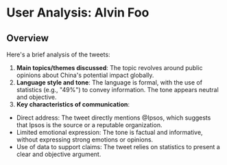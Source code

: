 # User Analysis: Alvin Foo

## Overview

Here's a brief analysis of the tweets:

1. **Main topics/themes discussed**: The topic revolves around public opinions about China's potential impact globally.
2. **Language style and tone**: The language is formal, with the use of statistics (e.g., "49%") to convey information. The tone appears neutral and objective.
3. **Key characteristics of communication**:
* Direct address: The tweet directly mentions @Ipsos, which suggests that Ipsos is the source or a reputable organization.
* Limited emotional expression: The tone is factual and informative, without expressing strong emotions or opinions.
* Use of data to support claims: The tweet relies on statistics to present a clear and objective argument.